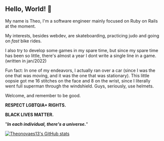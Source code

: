 ## Hello, World! 👋

My name is Theo, I'm a software engineer mainly focused on Ruby on Rails at the moment.

My interests, besides webdev, are skateboarding, practicing judo and going on *fast* bike rides.

I also try to develop some games in my spare time, but since my spare time has been so little, there's almost a year I dont write a single line in a game. (written in jan/2022)

Fun fact: In one of my endeavors, I actually ran over a car (since I was the one that was moving, and it was the one that was stationary). This little oopsie got me 16 stitches on the face and 8 on the wrist, since I literally went full superman through the windshield. Guys, seriously, use helmets.

Welcome, and remember to be good.

**RESPECT LGBTQIA+ RIGHTS.**

**BLACK LIVES MATTER.**

"***In each individual, there's a universe.***"

[![Theonovaes13's GitHub stats](https://github-readme-stats.vercel.app/api?username=theonovaes13)](https://github.com/anuraghazra/github-readme-stats)
